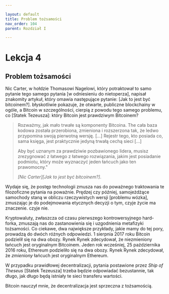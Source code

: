 ```yaml
---

layout: default
title: Problem tożsamości
nav_order: 104
parent: Rozdział I

---
```


# Lekcja 4

## Problem tożsamości

Nic Carter, w hołdzie Thomasowi Nagelowi, który potraktował to samo pytanie
tego samego pytania [w odniesieniu do nietoperza], napisał znakomity artykuł, który omawia
następujące pytanie: [Jak to jest być bitcoinem?].
błyskotliwie pokazuje, że otwarte, publiczne blockchainy w ogóle, a Bitcoin
w szczególności, cierpią z powodu tego samego problemu, co [Statek
Tezeusza]: który Bitcoin jest prawdziwym Bitcoinem?

> Rozważmy, jak mało trwałe są komponenty Bitcoina. The
> cała baza kodowa została przerobiona, zmieniona i rozszerzona tak, że
> ledwo przypomina swoją pierwotną wersję. [...] Rejestr tego, kto
> posiada co, sama księga, jest praktycznie jedyną trwałą cechą
> sieci [...]
>
> Aby być uznanym za prawdziwie pozbawionego lidera, musisz zrezygnować z łatwego
> z łatwego rozwiązania, jakim jest posiadanie podmiotu, który może wyznaczyć jeden łańcuch jako ten
> prawomocny."
>
> <cite>[Nic Carter][Jak to jest być bitcoinem?]</cite>.

Wydaje się, że postęp technologii zmusza nas do poważnego traktowania
te filozoficzne pytania na poważnie. Prędzej czy później, samojeżdżące
samochody staną w obliczu rzeczywistych wersji [problemu wózka],
zmuszając je do podejmowania etycznych decyzji o tym, czyje życie ma znaczenie.
czyje nie.

Kryptowaluty, zwłaszcza od czasu pierwszego kontrowersyjnego hard-forka,
zmuszają nas do zastanowienia się i uzgodnienia metafizyki tożsamości.
Co ciekawe, dwa największe przykłady, jakie mamy do tej pory, prowadzą do dwóch
różnych odpowiedzi. 1 sierpnia 2017 roku Bitcoin podzielił się na dwa obozy. Rynek
Rynek zdecydował, że niezmieniony łańcuch jest oryginalnym Bitcoinem. Jeden
rok wcześniej, 25 października 2016 roku, Ethereum podzieliło się na dwa obozy. Rynek
Rynek zdecydował, że *zmieniony* łańcuch jest oryginalnym Ethereum.

W przypadku prawidłowej decentralizacji, pytania postawione przez *Ship of Theseus* [Statek Tezeusza]
trzeba będzie odpowiadać bezustannie, tak długo, jak długo będą istniały te sieci
transferu wartości.

Bitcoin nauczył mnie, że decentralizacja jest sprzeczna z tożsamością.